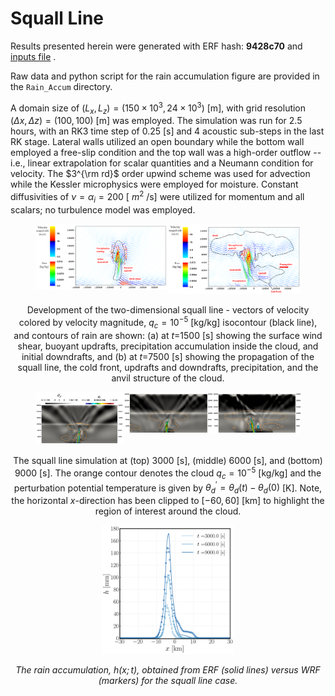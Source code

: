 # Squall Line

Results presented herein were generated with ERF hash: **9428c70** and [inputs file](https://github.com/erf-model/ERF/blob/9428c70c5c299fd8c11bc0b15634b917e16bdf7b/Exec/MoistRegTests/SquallLine_2D/inputs_moisture_Gabersek) .

Raw data and python script for the rain accumulation figure are provided in the `Rain_Accum` directory.
    
A domain size of $(L_x, L_z) = (150\times 10^3, 24\times 10^3)$ [m], with grid resolution $(\Delta x, \Delta z) = (100, 100)$ [m] was employed. The simulation was run for 2.5 hours, with an RK3 time step of 0.25 [s] and 4 acoustic sub-steps in the last RK stage. Lateral walls utilized an open boundary while the bottom wall employed a free-slip condition and the top wall was a high-order outflow -- i.e., linear extrapolation for scalar quantities and a Neumann condition for velocity. The $3^{\rm rd}$ order upwind scheme was used for advection while the Kessler microphysics were employed for moisture. Constant diffusivities of $\nu = \alpha_{i} = 200$ [ $m^{2}$ /s] were utilized for momentum and all scalars; no turbulence model was employed.

<div style="text-align: center;">
  <figure>
    <div style="display: flex; justify-content: space-around;">
      <div style="width: 85%;">
        <img src="SL1.png" alt="SL1" style="width: 100%;">
      </div>
      <div style="width: 85%;">
        <img src="SL2.png" alt="SL2" style="width: 100%;">
      </div>
    </div>
  </figure>

Development of the two-dimensional squall line - vectors of velocity colored by velocity magnitude, $q_c=10^{-5}$ [kg/kg] isocontour (black line), and contours of rain are shown: (a) at $t$=1500 [s] showing the surface wind shear, buoyant updrafts, precipitation accumulation inside the cloud, and initial downdrafts, and (b) at $t$=7500 [s] showing the propagation of the squall line, the cold front, updrafts and downdrafts, precipitation, and the anvil structure of the cloud.

  <figure>
    <div style="display: flex; justify-content: space-around;">
      <div style="width: 85%;">
        <img src="Squall_Line_3000s.png" alt="3000s" style="width: 100%;">
      </div>
      <div style="width: 85%;">
        <img src="Squall_Line_6000s.png" alt="6000s" style="width: 100%;">
      </div>
      <div style="width: 85%;">
        <img src="Squall_Line_9000s.png" alt="9000s" style="width: 100%;">
      </div>
    </div>
  </figure>

The squall line simulation at (top) $3000$ [s], (middle) $6000$ [s], and (bottom) $9000$ [s]. The orange contour denotes the cloud $q_{c} = 10^{-5}$ [kg/kg] and the perturbation potential temperature is given by $\theta_{d}^{\prime} = \theta_{d}(t) - \theta_{d}(0)$ [K]. Note, the horizontal $x$-direction has been clipped to $[-60, 60]$ [km] to highlight the region of interest around the cloud.

  <figure>
    <img src="Squall_Line_Rain_Accum.png" alt="Rain Accumulation" style="width: 50%;">
  </figure>

_The rain accumulation, $h(x;t)$, obtained from ERF (solid lines) versus WRF (markers) for the squall line case._
